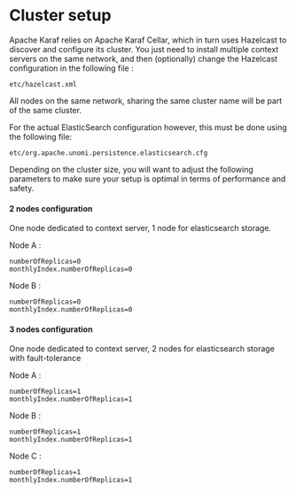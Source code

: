 <!--
  ~ Licensed to the Apache Software Foundation (ASF) under one or more
  ~ contributor license agreements.  See the NOTICE file distributed with
  ~ this work for additional information regarding copyright ownership.
  ~ The ASF licenses this file to You under the Apache License, Version 2.0
  ~ (the "License"); you may not use this file except in compliance with
  ~ the License.  You may obtain a copy of the License at
  ~
  ~      http://www.apache.org/licenses/LICENSE-2.0
  ~
  ~ Unless required by applicable law or agreed to in writing, software
  ~ distributed under the License is distributed on an "AS IS" BASIS,
  ~ WITHOUT WARRANTIES OR CONDITIONS OF ANY KIND, either express or implied.
  ~ See the License for the specific language governing permissions and
  ~ limitations under the License.
  -->

Cluster setup
=============

Apache Karaf relies on Apache Karaf Cellar, which in turn uses Hazelcast to discover and configure its cluster. 
You just need to install multiple context servers on the same network, and then (optionally) change the Hazelcast 
 configuration in the following file :

    etc/hazelcast.xml

All nodes on the same network, sharing the same cluster name will be part of the same cluster.

For the actual ElasticSearch configuration however, this must be done using the following file:

    etc/org.apache.unomi.persistence.elasticsearch.cfg
    
Depending on the cluster size, you will want to adjust the following parameters to make sure your setup is optimal in 
terms of performance and safety.

#### 2 nodes configuration
One node dedicated to context server, 1 node for elasticsearch storage.

Node A :

    numberOfReplicas=0
    monthlyIndex.numberOfReplicas=0

Node B :

    numberOfReplicas=0
    monthlyIndex.numberOfReplicas=0

#### 3 nodes configuration
One node dedicated to context server, 2 nodes for elasticsearch storage with fault-tolerance

Node A :

    numberOfReplicas=1
    monthlyIndex.numberOfReplicas=1

Node B :

    numberOfReplicas=1
    monthlyIndex.numberOfReplicas=1

Node C :

    numberOfReplicas=1
    monthlyIndex.numberOfReplicas=1

